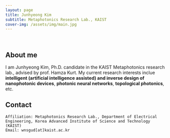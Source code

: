 ```yaml
---
layout: page
title: Junhyeong Kim
subtitle: Metaphotonics Research Lab., KAIST
cover-img: /assets/img/main.jpg
---
```


<br/>

## About me

I am Junhyeong Kim, Ph.D. candidate in the KAIST Metaphotonics research lab., advised by prof. Hamza Kurt. My current research interests inclue **intelligent (artificial intelligence assisted) and inverse design of nanophotonic devices**, **photonic neural networks**, **topological photonics**, etc.


## Contact

```
Affiliation: Metaphotonics Research Lab., Department of Electrical Engineering, Korea Advanced Institute of Science and Technology (KAIST)
Email: wnsgud[at]kaist.ac.kr
```
